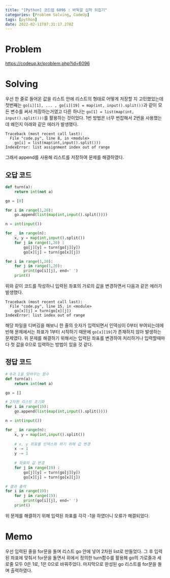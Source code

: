 ```yaml
---
title: "[Python] 코드업 6096 : 바둑알 십자 뒤집기"
categories: [Problem Solving, CodeUp]
tags: [python]
date: 2022-02-11T07:31:17.278Z
---
```

# Problem
<https://codeup.kr/problem.php?id=6096>

# Solving

우선 한 줄로 들어온 값을 리스트 안에 리스트의 형태로 어떻게 저장할 지 고민했었는데 첫번째는 `go[i][1], ... , go[i][19] = map(int, input().split())`과 같이 모든 변수를 써서 저장하는거였고 다른 하나는 `go[1] = list(map(int, input().split()))`를 활용하는 것이었다. 1번 방법은 너무 번잡해서 2번을 사용했는데 왜인지 아래와 같은 에러가 발생했다.
```shell
Traceback (most recent call last):
  File "code.py", line 8, in <module>
    go[i] = list(map(int,input().split()))
IndexError: list assignment index out of range
```
그래서 append를 사용해 리스트를 저장하여 문제를 해결하였다.
## 오답 코드
```py
def turn(a):
    return int(not a)

go = [0]

for i in range(1,20):
    go.append(list(map(int,input().split())))

n = int(input())

for _ in range(n):
    x, y = map(int,input().split())
    for j in range(1,20) :
        go[j][y] = turn(go[j][y])
        go[x][j] = turn(go[x][j])

for i in range(1,20):
    for j in range(1,20):
        print(go[i][j], end=' ')
    print()
```

위와 같이 코드를 작성하니 입력된 좌표의 가로의 값을 변경하면서 다음과 같은 에러가 발생했다.
```shell
Traceback (most recent call last):
  File "code.py", line 15, in <module>
    go[x][j] = turn(go[x][j])
IndexError: list index out of range
```
해당 파일을 디버깅을 해보니 한 줄의 숫자가 입력되면서 인덱싱이 0부터 부여되는데에 반해 문제에서는 좌표가 1부터 시작하기 때문에 `go[x][19]`가 존재하지 않아 발생하는 문제였다. 위 문제를 해결하기 위해서는 입력된 좌표를 변경하여 처리하거나 입력할때마다 첫 값을 0으로 입력하는 방법이 있을 것 같다.

## 정답 코드

```py
# 0과 1을 맞바꾸는 함수
def turn(a):
    return int(not a)

go = []

# 2차원 리스트 초기화
for i in range(19):
    go.append(list(map(int,input().split())))

n = int(input())

for _ in range(n):
    x, y = map(int,input().split())
    
    # x, y 좌표를 인덱스화 하기 위해 값 변경
    x -= 1
    y -= 1
    
    # 좌표의 값 변경
    for j in range(19) :
        go[j][y] = turn(go[j][y])
        go[x][j] = turn(go[x][j])

# 결과 출력
for i in range(19):
    for j in range(19):
        print(go[i][j], end=' ')
    print()
```
위 문제를 해결하기 위해 입력된 좌표를 각각 -1을 하였더니 오류가 해결되었다.

# Memo
우선 입력된 줄을 for문을 돌며 리스트 go 안에 넣어 2차원 list로 만들었다. 그 후 입력된 좌표에 맞춰서 for문을 돌면서 위에서 정의한 turn함수를 활용해 go의 가로줄과 세로줄 모두 0은 1로, 1은 0으로 바꿔주었다. 마지막으로 완성된 go 리스트를 for문을 돌며 출력하였다.